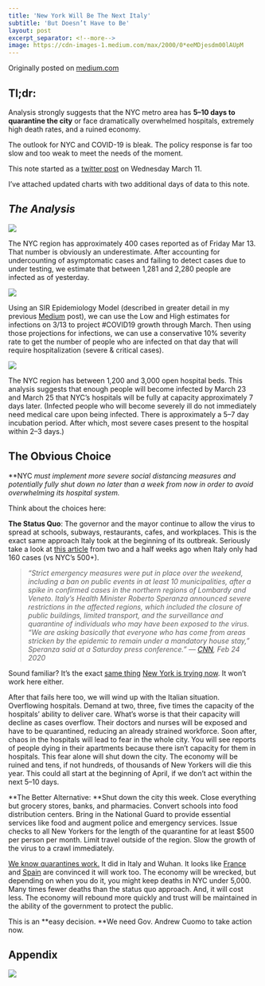 ```yaml
---
title: 'New York Will Be The Next Italy'
subtitle: 'But Doesn’t Have to Be'
layout: post
excerpt_separator: <!--more-->
image: https://cdn-images-1.medium.com/max/2000/0*eeMDjesdm00lAUpM
---
```

Originally posted on <a href='https://medium.com/@donnellymjd/covid-19-new-york-will-be-the-next-italy-but-doesnt-have-to-be-54a5c8137d42'>medium.com</a>

## Tl;dr:

Analysis strongly suggests that the NYC metro area has **5–10 days to quarantine the city** or face dramatically overwhelmed hospitals, extremely high death rates, and a ruined economy.

The outlook for NYC and COVID-19 is bleak. The policy response is far too slow and too weak to meet the needs of the moment.

This note started as a [twitter post](https://twitter.com/donnellymjd/status/1238134618727100416) on Wednesday March 11.

I’ve attached updated charts with two additional days of data to this note.
<!--more-->
## *The Analysis*

![](https://cdn-images-1.medium.com/max/2000/0*AU31ZU1d0cQ_whWW)

The NYC region has approximately 400 cases reported as of Friday Mar 13. That number is obviously an underestimate. After accounting for undercounting of asymptomatic cases and failing to detect cases due to under testing, we estimate that between 1,281 and 2,280 people are infected as of yesterday.

![](https://cdn-images-1.medium.com/max/2000/0*iK0fXWQ7BtapTuIq)

Using an SIR Epidemiology Model (described in greater detail in my previous [Medium](https://medium.com/@donnellymjd/no-good-options-dda04260b232) post), we can use the Low and High estimates for infections on 3/13 to project #COVID19 growth through March. Then using those projections for infections, we can use a conservative 10% severity rate to get the number of people who are infected on that day that will require hospitalization (severe & critical cases).

![](https://cdn-images-1.medium.com/max/2000/0*eeMDjesdm00lAUpM)

The NYC region has between 1,200 and 3,000 open hospital beds. This analysis suggests that enough people will become infected by March 23 and March 25 that NYC’s hospitals will be fully at capacity approximately 7 days later. (Infected people who will become severely ill do not immediately need medical care upon being infected. There is approximately a 5–7 day incubation period. After which, most severe cases present to the hospital within 2–3 days.)

## The Obvious Choice

**NYC *must *implement more severe social distancing measures and potentially fully shut down no later than a week from now in order to avoid overwhelming its hospital system.**

Think about the choices here:

**The Status Quo**: The governor and the mayor continue to allow the virus to spread at schools, subways, restaurants, cafes, and workplaces. This is the exact same approach Italy took at the beginning of its outbreak. Seriously take a look at [this article](https://www.cnn.com/2020/02/23/europe/italy-novel-coronavirus-spike-intl/index.html) from two and a half weeks ago when Italy only had 160 cases (vs NYC’s 500+).
>  *“Strict emergency measures were put in place over the weekend, including a ban on public events in at least 10 municipalities, after a spike in confirmed cases in the northern regions of Lombardy and Veneto.*
>  *Italy’s Health Minister Roberto Speranza announced severe restrictions in the affected regions, which included the closure of public buildings, limited transport, and the surveillance and quarantine of individuals who may have been exposed to the virus.*
>  *“We are asking basically that everyone who has come from areas stricken by the epidemic to remain under a mandatory house stay,” Speranza said at a Saturday press conference.” — [CNN](https://www.cnn.com/2020/02/23/europe/italy-novel-coronavirus-spike-intl/index.html), Feb 24 2020*

Sound familiar? It’s the exact [same thing](http://www.wnyc.org/story/nyc-declares-state-emergency-all-gatherings-500-people-canceled-coronavirus-update/) [New York is trying now](https://www.nytimes.com/2020/03/12/nyregion/coronavirus-nyc-event-ban.html). It won’t work here either.

After that fails here too, we will wind up with the Italian situation. Overflowing hospitals. Demand at two, three, five times the capacity of the hospitals’ ability to deliver care. What’s worse is that their capacity will decline as cases overflow. Their doctors and nurses will be exposed and have to be quarantined, reducing an already strained workforce. Soon after, chaos in the hospitals will lead to fear in the whole city. You will see reports of people dying in their apartments because there isn’t capacity for them in hospitals. This fear alone will shut down the city. The economy will be ruined and tens, if not hundreds, of thousands of New Yorkers will die this year. This could all start at the beginning of April, if we don’t act within the next 5–10 days.

**The Better Alternative: **Shut down the city this week. Close everything but grocery stores, banks, and pharmacies. Convert schools into food distribution centers. Bring in the National Guard to provide essential services like food and augment police and emergency services. Issue checks to all New Yorkers for the length of the quarantine for at least $500 per person per month. Limit travel outside of the region. Slow the growth of the virus to a crawl immediately.

[We know quarantines work.](https://www.npr.org/sections/goatsandsoda/2020/03/12/814522489/singapore-wins-praise-for-its-covid-19-strategy-the-u-s-does-not) It did in Italy and Wuhan. It looks like [France](https://www.cnn.com/2020/03/14/world/france-coronavirus-measures/index.html) and [Spain](https://www.bbc.com/news/world-europe-51888936) are convinced it will work too. The economy will be wrecked, but depending on when you do it, you might keep deaths in NYC under 5,000. Many times fewer deaths than the status quo approach. And, it will cost less. The economy will rebound more quickly and trust will be maintained in the ability of the government to protect the public.

This is an **easy decision. **We need Gov. Andrew Cuomo to take action now.

## Appendix

![](https://cdn-images-1.medium.com/max/2848/1*fSJSNGPWn2vveFSRqFsbLQ.png)
